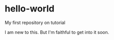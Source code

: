 # hello-world
My first repository on tutorial

I am new to this.
But I'm faithful to get into it soon.
